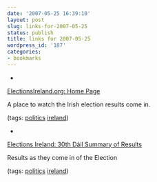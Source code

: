 ```yaml
---
date: '2007-05-25 16:39:10'
layout: post
slug: links-for-2007-05-25
status: publish
title: links for 2007-05-25
wordpress_id: '187'
categories:
- bookmarks
---
```



	
  * 
		

[ElectionsIreland.org: Home Page](http://www.electionsireland.org/)


		

A place to watch the Irish election results come in.


		

(tags: [politics](http://del.icio.us/eob/politics) [ireland](http://del.icio.us/eob/ireland))


	

	
  * 
		

[Elections Ireland: 30th Dáil Summary of Results](http://www.electionsireland.org/results/general/30thdail/resultssummary.cfm)


		

Results as they come in of the Election


		

(tags: [politics](http://del.icio.us/eob/politics) [ireland](http://del.icio.us/eob/ireland))


	



